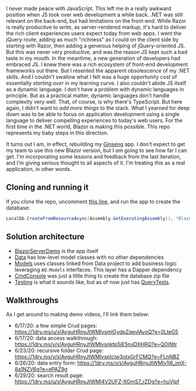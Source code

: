 I never made peace with JavaScript. This left me in a really awkward position when JS took over web development a while back. .NET was still relevant on the back-end, but had limitations on the front-end. While Razor is really productive to write, as server-rendered markup, it's hard to deliver the rich client experiences users expect today from web apps. I went the jQuery route, adding as much "richness" as I could on the client side by starting with Razor, then adding a generous helping of jQuery-oriented JS. But this was never very productive, and was the reason JS kept such a bad taste in my mouth. In the meantime, a new generation of developers had embraced JS. I knew there was a rich ecosystem of front-end development frameworks out there. But I resented the apparent obsolescence of my .NET skills. And I couldn't swallow what I felt was a huge opportunity cost of essentially *starting over* in my learning curve. I also couldn't abide JS itself as a dynamic language. I don't have a problem with dynamic languages in principle. But as a practical matter, dynamic languages don't handle complexity very well. That, of course, is why there's TypeScript. But here again, I didn't want to *add more things* to the stack. What I yearned for deep down was to be able to focus on application development using a single language to deliver compelling experiences to today's web users. For the first time in the .NET world, Blazor is making this possible. This repo represents my baby steps in this direction.

It turns out I am, in effect, rebuilding my [Ginseng](https://github.com/adamfoneil/Ginseng8) app. I don't expect to get my team to use this new Blazor version, but I *am* going to see how far I can get. I'm incorporating some lessons and feedback from the last iteration, and I'm giving serious thought to all aspects of it. I'm treating this as a real application, in other words.

## Cloning and running it
If you clone the repo, uncomment [this line](https://github.com/adamfoneil/BlazorServerDemo/blob/master/BlazorServerDemo/Startup.cs#L29), and run the app to create the database:

```csharp
LocalDb.CreateFromResourceAsync(Assembly.GetExecutingAssembly(), "BlazorServerDemo.Resources.BlazorServerDemo.zip", "BlazorServerDemo").Wait();
```

## Solution architecture
- [BlazorServerDemo](https://github.com/adamfoneil/BlazorServerDemo/tree/master/BlazorServerDemo) is the app itself
- [Data](https://github.com/adamfoneil/BlazorServerDemo/tree/master/Data) has low-level model classes with no other dependencies
- [Models](https://github.com/adamfoneil/BlazorServerDemo/tree/master/Models) uses classes linked from Data project to add business logic leveraging `AO.Models` interfaces. This layer has a Dapper dependency
- [CmdConsole](https://github.com/adamfoneil/BlazorServerDemo/tree/master/CmdConsole) was just a little thing to create the database zip file
- [Testing](https://github.com/adamfoneil/BlazorServerDemo/tree/master/Testing) is what it sounds like, but as of now just has [QueryTests](https://github.com/adamfoneil/BlazorServerDemo/blob/master/Testing/QueryTests.cs).

## Walkthroughs
As I get around to making demo videos, I'll link them below:
- 6/17/20: a few simple Crud pages: https://1drv.ms/u/s!AvguHRnyJtWMlvsmlGydpZqevIAyoQ?e=0LteG5
- 6/17/20: data access walkthrough: https://1drv.ms/v/s!AvguHRnyJtWMlvsnktp5jE5nxDXHRQ?e=QOlNtr
- 6/23/20: recursive folder Crud page: https://1drv.ms/v/s!AvguHRnyJtWMlvspIciw3otxGrFCMQ?e=FLnNBZ
- 6/26/20: data entry form: https://1drv.ms/v/s!AvguHRnyJtWMlv1l6_imX-8a1NZV6g?e=ePAZ9g
- 6/29/20: search result page: https://1drv.ms/u/s!AvguHRnyJtWMl4V2UFZ-XGmS7_rZDg?e=huVlpf
